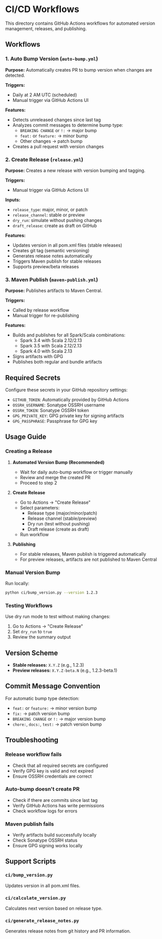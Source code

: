# CI/CD Workflows

This directory contains GitHub Actions workflows for automated version management, releases, and publishing.

## Workflows

### 1. Auto Bump Version (`auto-bump.yml`)

**Purpose:** Automatically creates PR to bump version when changes are detected.

**Triggers:**
- Daily at 2 AM UTC (scheduled)
- Manual trigger via GitHub Actions UI

**Features:**
- Detects unreleased changes since last tag
- Analyzes commit messages to determine bump type:
  - `BREAKING CHANGE` or `!:` → major bump
  - `feat:` or `feature:` → minor bump
  - Other changes → patch bump
- Creates a pull request with version changes

### 2. Create Release (`release.yml`)

**Purpose:** Creates a new release with version bumping and tagging.

**Triggers:**
- Manual trigger via GitHub Actions UI

**Inputs:**
- `release_type`: major, minor, or patch
- `release_channel`: stable or preview
- `dry_run`: simulate without pushing changes
- `draft_release`: create as draft on GitHub

**Features:**
- Updates version in all pom.xml files (stable releases)
- Creates git tag (semantic versioning)
- Generates release notes automatically
- Triggers Maven publish for stable releases
- Supports preview/beta releases

### 3. Maven Publish (`maven-publish.yml`)

**Purpose:** Publishes artifacts to Maven Central.

**Triggers:**
- Called by release workflow
- Manual trigger for re-publishing

**Features:**
- Builds and publishes for all Spark/Scala combinations:
  - Spark 3.4 with Scala 2.12/2.13
  - Spark 3.5 with Scala 2.12/2.13
  - Spark 4.0 with Scala 2.13
- Signs artifacts with GPG
- Publishes both regular and bundle artifacts

## Required Secrets

Configure these secrets in your GitHub repository settings:

- `GITHUB_TOKEN`: Automatically provided by GitHub Actions
- `OSSRH_USERNAME`: Sonatype OSSRH username
- `OSSRH_TOKEN`: Sonatype OSSRH token
- `GPG_PRIVATE_KEY`: GPG private key for signing artifacts
- `GPG_PASSPHRASE`: Passphrase for GPG key

## Usage Guide

### Creating a Release

1. **Automated Version Bump (Recommended)**
   - Wait for daily auto-bump workflow or trigger manually
   - Review and merge the created PR
   - Proceed to step 2

2. **Create Release**
   - Go to Actions → "Create Release"
   - Select parameters:
     - Release type (major/minor/patch)
     - Release channel (stable/preview)
     - Dry run (test without pushing)
     - Draft release (create as draft)
   - Run workflow

3. **Publishing**
   - For stable releases, Maven publish is triggered automatically
   - For preview releases, artifacts are not published to Maven Central

### Manual Version Bump

Run locally:
```bash
python ci/bump_version.py --version 1.2.3
```

### Testing Workflows

Use dry run mode to test without making changes:
1. Go to Actions → "Create Release"
2. Set `dry_run` to `true`
3. Review the summary output

## Version Scheme

- **Stable releases:** `X.Y.Z` (e.g., 1.2.3)
- **Preview releases:** `X.Y.Z-beta.N` (e.g., 1.2.3-beta.1)

## Commit Message Convention

For automatic bump type detection:
- `feat:` or `feature:` → minor version bump
- `fix:` → patch version bump
- `BREAKING CHANGE` or `!:` → major version bump
- `chore:`, `docs:`, `test:` → patch version bump

## Troubleshooting

### Release workflow fails
- Check that all required secrets are configured
- Verify GPG key is valid and not expired
- Ensure OSSRH credentials are correct

### Auto-bump doesn't create PR
- Check if there are commits since last tag
- Verify GitHub Actions has write permissions
- Check workflow logs for errors

### Maven publish fails
- Verify artifacts build successfully locally
- Check Sonatype OSSRH status
- Ensure GPG signing works locally

## Support Scripts

### `ci/bump_version.py`
Updates version in all pom.xml files.

### `ci/calculate_version.py`
Calculates next version based on release type.

### `ci/generate_release_notes.py`
Generates release notes from git history and PR information.